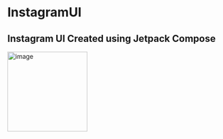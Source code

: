 # InstagramUI
## Instagram UI Created using Jetpack Compose
<img width="180" alt="image" src="https://user-images.githubusercontent.com/76480203/221262707-139c3096-1f27-4afc-a84a-32c28745b260.png">
